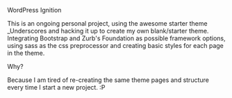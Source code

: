 WordPress Ignition

This is an ongoing personal project, using the awesome starter theme _Underscores and hacking it up to create my own blank/starter theme. Integrating Bootstrap and Zurb's Foundation as possible framework options, using sass as the css preprocessor and creating basic styles for each page in the theme.

Why?

Because I am tired of re-creating the same theme pages and structure every time I start a new project. :P
